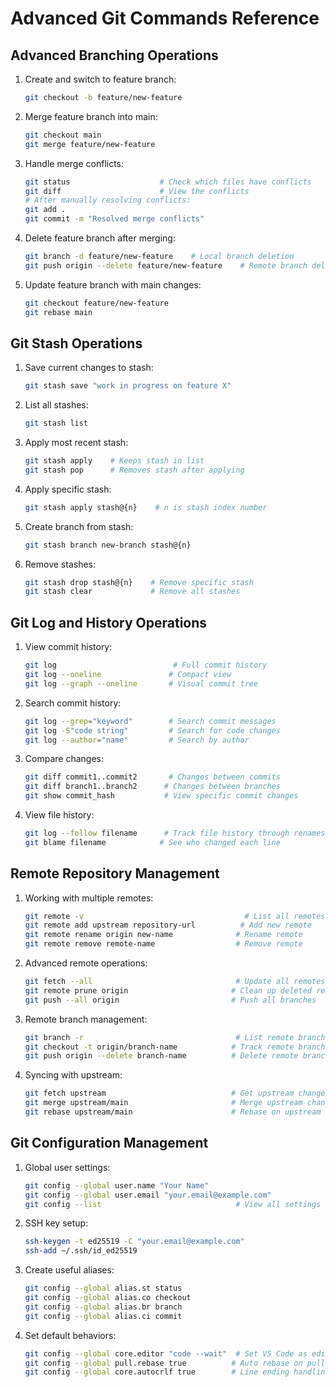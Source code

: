 # Advanced Git Commands Reference

## Advanced Branching Operations

1. Create and switch to feature branch:
   ```bash
   git checkout -b feature/new-feature
   ```

2. Merge feature branch into main:
   ```bash
   git checkout main
   git merge feature/new-feature
   ```

3. Handle merge conflicts:
   ```bash
   git status                    # Check which files have conflicts
   git diff                      # View the conflicts
   # After manually resolving conflicts:
   git add .                     
   git commit -m "Resolved merge conflicts"
   ```

4. Delete feature branch after merging:
   ```bash
   git branch -d feature/new-feature    # Local branch deletion
   git push origin --delete feature/new-feature    # Remote branch deletion
   ```

5. Update feature branch with main changes:
   ```bash
   git checkout feature/new-feature
   git rebase main
   ```


## Git Stash Operations

1. Save current changes to stash:
   ```bash
   git stash save "work in progress on feature X"
   ```

2. List all stashes:
   ```bash
   git stash list
   ```

3. Apply most recent stash:
   ```bash
   git stash apply    # Keeps stash in list
   git stash pop      # Removes stash after applying
   ```

4. Apply specific stash:
   ```bash
   git stash apply stash@{n}    # n is stash index number
   ```

5. Create branch from stash:
   ```bash
   git stash branch new-branch stash@{n}
   ```

6. Remove stashes:
   ```bash
   git stash drop stash@{n}    # Remove specific stash
   git stash clear             # Remove all stashes
   ```




## Git Log and History Operations

1. View commit history:
   ```bash
   git log                          # Full commit history
   git log --oneline               # Compact view
   git log --graph --oneline       # Visual commit tree
   ```

2. Search commit history:
   ```bash
   git log --grep="keyword"        # Search commit messages
   git log -S"code string"         # Search for code changes
   git log --author="name"         # Search by author
   ```

3. Compare changes:
   ```bash
   git diff commit1..commit2       # Changes between commits
   git diff branch1..branch2      # Changes between branches
   git show commit_hash           # View specific commit changes
   ```

4. View file history:
   ```bash
   git log --follow filename      # Track file history through renames
   git blame filename            # See who changed each line
   ```





## Remote Repository Management

1. Working with multiple remotes:
   ```bash
   git remote -v                                    # List all remotes
   git remote add upstream repository-url          # Add new remote
   git remote rename origin new-name              # Rename remote
   git remote remove remote-name                  # Remove remote
   ```

2. Advanced remote operations:
   ```bash
   git fetch --all                                # Update all remotes
   git remote prune origin                       # Clean up deleted remote branches
   git push --all origin                         # Push all branches
   ```

3. Remote branch management:
   ```bash
   git branch -r                                  # List remote branches
   git checkout -t origin/branch-name            # Track remote branch
   git push origin --delete branch-name          # Delete remote branch
   ```

4. Syncing with upstream:
   ```bash
   git fetch upstream                            # Get upstream changes
   git merge upstream/main                       # Merge upstream changes
   git rebase upstream/main                      # Rebase on upstream
   ```






## Git Configuration Management

1. Global user settings:
   ```bash
   git config --global user.name "Your Name"
   git config --global user.email "your.email@example.com"
   git config --list                              # View all settings
   ```

2. SSH key setup:
   ```bash
   ssh-keygen -t ed25519 -C "your.email@example.com"
   ssh-add ~/.ssh/id_ed25519
   ```

3. Create useful aliases:
   ```bash
   git config --global alias.st status
   git config --global alias.co checkout
   git config --global alias.br branch
   git config --global alias.ci commit
   ```

4. Set default behaviors:
   ```bash
   git config --global core.editor "code --wait"  # Set VS Code as editor
   git config --global pull.rebase true          # Auto rebase on pull
   git config --global core.autocrlf true        # Line ending handling
   ```